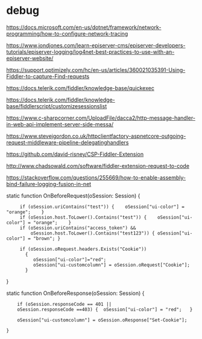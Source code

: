 # debug

https://docs.microsoft.com/en-us/dotnet/framework/network-programming/how-to-configure-network-tracing

https://www.jondjones.com/learn-episerver-cms/episerver-developers-tutorials/episerver-logging/log4net-best-practices-to-use-with-an-episerver-website/

https://support.optimizely.com/hc/en-us/articles/360021035391-Using-Fiddler-to-capture-Find-requests

https://docs.telerik.com/fiddler/knowledge-base/quickexec

https://docs.telerik.com/fiddler/knowledge-base/fiddlerscript/customizesessionslist

https://www.c-sharpcorner.com/UploadFile/dacca2/http-message-handler-in-web-api-implement-server-side-messa/

https://www.stevejgordon.co.uk/httpclientfactory-aspnetcore-outgoing-request-middleware-pipeline-delegatinghandlers

https://github.com/david-risney/CSP-Fiddler-Extension

http://www.chadsowald.com/software/fiddler-extension-request-to-code

https://stackoverflow.com/questions/255669/how-to-enable-assembly-bind-failure-logging-fusion-in-net


  static function OnBeforeRequest(oSession: Session) {
        
         if (oSession.uriContains("test")) {	oSession["ui-color"] = "orange";	}
         if (oSession.host.ToLower().Contains("test")) {	oSession["ui-color"] = "orange";	}
         if (oSession.uriContains("access_token") &&
             oSession.host.ToLower().Contains("test123")) {	oSession["ui-color"] = "brown";	}
             
         if (oSession.oRequest.headers.Exists("Cookie")) 
           {
              oSession["ui-color"]="red";
              oSession["ui-customcolumn"] = oSession.oRequest["Cookie"];
           }   
  }


 static function OnBeforeResponse(oSession: Session) {

        if (oSession.responseCode == 401 ||
        oSession.responseCode ==403) {	oSession["ui-color"] = "red";	}
        
        oSession["ui-customcolumn"] = oSession.oResponse["Set-Cookie"];
        
    }
